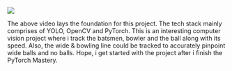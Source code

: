 ![](https://www.youtube.com/watch?v=L23oIHZE14w&list=WL&index=7&t=77s&pp=gAQBiAQB)

The above video lays the foundation for this project. The tech stack mainly comprises of YOLO, OpenCV and PyTorch. This is an interesting computer vision project where i track the batsmen, bowler and the ball along with its speed. Also, the wide & bowling line could be tracked to accurately pinpoint wide balls and no balls. Hope, i get started with the project after i finish the PyTorch Mastery.